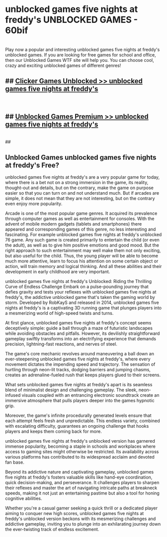 # unblocked games five nights at freddy's  UNBLOCKED GAMES - 60bif <br>
<br>
Play now a popular and interesting unblocked games five nights at freddy's unblocked games. If you are looking for free games for school and office, then our Unblocked Games WTF site will help you. You can choose cool, crazy and exciting unblocked games of different genres!


## ##  [Clicker Games Unblocked >> unblocked games five nights at freddy's](http://freeplayer.one?title=unblocked_games_five_nights_at_freddy's&ref=UG)
  <br>

##  ## [Unblocked Games Premium >> unblocked games five nights at freddy's](http://freeplayer.one?title=unblocked_games_five_nights_at_freddy's&ref=UG)
  <br>
  ##



## Unblocked Games unblocked games five nights at freddy's Free?

unblocked games five nights at freddy's are a very popular game for today, where there is a bet not on a strong immersion in the game, its reality, thought-out and details, but on the contrary, make the game on purpose easier so that you can turn on and not understand much. But if arcades are simple, it does not mean that they are not interesting, but on the contrary even enjoy more popularity.

Arcade is one of the most popular game genres. It acquired its prevalence through computer games as well as entertainment for consoles. With the advent of mobile modern gadgets (tablets and smartphones) there appeared and corresponding games of this genre, no less interesting and fascinating. For example unblocked games five nights at freddy's unblocked 76 game. Any such game is created primarily to entertain the child (or even the adult), as well as to give him positive emotions and good mood. But the right approach to such entertainment may well make them not only exciting, but also useful for the child. Thus, the young player will be able to become much more attentive, learn to focus his attention on some certain object or action, will train memory and logical thinking. And all these abilities and their development in early childhood are very important.

unblocked games five nights at freddy's Unblocked: Riding the Thrilling Curve of Endless Challenge
Embark on a pulse-pounding journey that defies gravity and tests your reflexes with unblocked games five nights at freddy's, the addictive unblocked game that's taken the gaming world by storm. Developed by RobKayS and released in 2014, unblocked games five nights at freddy's is a captivating 3D running game that plunges players into a mesmerizing world of high-speed twists and turns.

At first glance, unblocked games five nights at freddy's concept seems deceptively simple: guide a ball through a maze of futuristic landscapes while avoiding obstacles and pitfalls. However, its devilishly straightforward gameplay swiftly transforms into an electrifying experience that demands precision, lightning-fast reactions, and nerves of steel.

The game's core mechanic revolves around maneuvering a ball down an ever-steepening unblocked games five nights at freddy's, where every movement dictates the impending speed and trajectory. The sensation of hurtling through neon-lit tracks, dodging barriers and jumping chasms, creates an adrenaline-fueled rush that keeps players glued to their screens.

What sets unblocked games five nights at freddy's apart is its seamless blend of minimalist design and challenging gameplay. The sleek, neon-infused visuals coupled with an entrancing electronic soundtrack create an immersive atmosphere that pulls players deeper into the games hypnotic grip.

Moreover, the game's infinite procedurally generated levels ensure that each attempt feels fresh and unpredictable. This endless variety, combined with escalating difficulty, guarantees an ongoing challenge that hooks players and keeps them coming back for more.

unblocked games five nights at freddy's unblocked version has garnered immense popularity, becoming a staple in schools and workplaces where access to gaming sites might otherwise be restricted. Its availability across various platforms has contributed to its widespread acclaim and devoted fan base.

Beyond its addictive nature and captivating gameplay, unblocked games five nights at freddy's fosters valuable skills like hand-eye coordination, quick decision-making, and perseverance. It challenges players to sharpen their reflexes and master the art of navigating intricate paths at breakneck speeds, making it not just an entertaining pastime but also a tool for honing cognitive abilities.

Whether you're a casual gamer seeking a quick thrill or a dedicated player aiming to conquer new high scores, unblocked games five nights at freddy's unblocked version beckons with its mesmerizing challenges and addictive gameplay, inviting you to plunge into an exhilarating journey down the ever-twisting track of endless excitement.